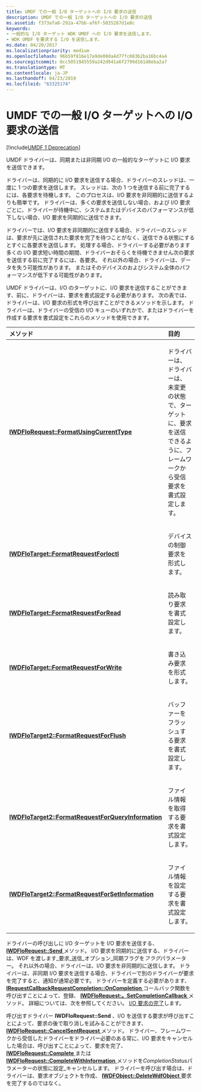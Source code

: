 ```yaml
---
title: UMDF での一般 I/O ターゲットへの I/O 要求の送信
description: UMDF での一般 I/O ターゲットへの I/O 要求の送信
ms.assetid: f373afa8-292a-47bb-af6f-5035287d1e8c
keywords:
- 一般的な I/O ターゲット WDK UMDF への I/O 要求を送信します。
- WDK UMDF を要求する I/O を送信します。
ms.date: 04/20/2017
ms.localizationpriority: medium
ms.openlocfilehash: 96b59f816e17a9de00da4d77fc083b2ba16bc4a4
ms.sourcegitcommit: 0cc5051945559a242d941a6f2799d161d8eba2a7
ms.translationtype: MT
ms.contentlocale: ja-JP
ms.lasthandoff: 04/23/2019
ms.locfileid: "63325174"
---
```

# <a name="sending-io-requests-to-a-general-io-target-in-umdf"></a>UMDF での一般 I/O ターゲットへの I/O 要求の送信


[!include[UMDF 1 Deprecation](../umdf-1-deprecation.md)]

UMDF ドライバーは、同期または非同期 I/O の一般的なターゲットに I/O 要求を送信できます。

ドライバーは、同期的に I/O 要求を送信する場合、ドライバーのスレッドは、一度に 1 つの要求を送信します。 スレッドは、次の 1 つを送信する前に完了するには、各要求を待機します。 このプロセスは、I/O 要求を非同期的に送信するよりも簡単です。 ドライバーは、多くの要求を送信しない場合、および I/O 要求ごとに、ドライバーが待機中に、システムまたはデバイスのパフォーマンスが低下しない場合、I/O 要求を同期的に送信できます。

ドライバーでは、I/O 要求を非同期的に送信する場合、ドライバーのスレッドは、要求が先に送信された要求を完了を待つことがなく、送信できる状態にするとすぐに各要求を送信します。 処理する場合、ドライバーする必要があります多くの I/O 要求短い時間の期間、ドライバーおそらくを待機できません次の要求を送信する前に完了するには、各要求。 それ以外の場合、ドライバーは、データを失う可能性があります。 またはそのデバイスのおよびシステム全体のパフォーマンスが低下する可能性があります。

UMDF ドライバーは、I/O のターゲットに、I/O 要求を送信することができます、前に、ドライバーは、要求を書式設定する必要があります。 次の表では、ドライバーは、I/O 要求の形式を呼び出すことができるメソッドを示します。 ドライバーは、ドライバーの受信の I/O キューのいずれかで、またはドライバーを作成する要求を書式設定をこれらのメソッドを使用できます。

<table>
<colgroup>
<col width="50%" />
<col width="50%" />
</colgroup>
<thead>
<tr class="header">
<th align="left">メソッド</th>
<th align="left">目的</th>
</tr>
</thead>
<tbody>
<tr class="odd">
<td align="left"><p><a href="https://msdn.microsoft.com/library/windows/hardware/ff559077" data-raw-source="[&lt;strong&gt;IWDFIoRequest::FormatUsingCurrentType&lt;/strong&gt;](https://msdn.microsoft.com/library/windows/hardware/ff559077)"><strong>IWDFIoRequest::FormatUsingCurrentType</strong></a></p></td>
<td align="left"><p>ドライバーは、ドライバーは、未変更の状態で、ターゲットに、要求を送信できるように、フレームワークから受信要求を書式設定します。</p></td>
</tr>
<tr class="even">
<td align="left"><p><a href="https://msdn.microsoft.com/library/windows/hardware/ff559230" data-raw-source="[&lt;strong&gt;IWDFIoTarget::FormatRequestForIoctl&lt;/strong&gt;](https://msdn.microsoft.com/library/windows/hardware/ff559230)"><strong>IWDFIoTarget::FormatRequestForIoctl</strong></a></p></td>
<td align="left"><p>デバイスの制御要求を形式します。</p></td>
</tr>
<tr class="odd">
<td align="left"><p><a href="https://msdn.microsoft.com/library/windows/hardware/ff559233" data-raw-source="[&lt;strong&gt;IWDFIoTarget::FormatRequestForRead&lt;/strong&gt;](https://msdn.microsoft.com/library/windows/hardware/ff559233)"><strong>IWDFIoTarget::FormatRequestForRead</strong></a></p></td>
<td align="left"><p>読み取り要求を書式設定します。</p></td>
</tr>
<tr class="even">
<td align="left"><p><a href="https://msdn.microsoft.com/library/windows/hardware/ff559236" data-raw-source="[&lt;strong&gt;IWDFIoTarget::FormatRequestForWrite&lt;/strong&gt;](https://msdn.microsoft.com/library/windows/hardware/ff559236)"><strong>IWDFIoTarget::FormatRequestForWrite</strong></a></p></td>
<td align="left"><p>書き込み要求を形式します。</p></td>
</tr>
<tr class="odd">
<td align="left"><p><a href="https://msdn.microsoft.com/library/windows/hardware/ff559182" data-raw-source="[&lt;strong&gt;IWDFIoTarget2::FormatRequestForFlush&lt;/strong&gt;](https://msdn.microsoft.com/library/windows/hardware/ff559182)"><strong>IWDFIoTarget2::FormatRequestForFlush</strong></a></p></td>
<td align="left"><p>バッファーをフラッシュする要求を書式設定します。</p></td>
</tr>
<tr class="even">
<td align="left"><p><a href="https://msdn.microsoft.com/library/windows/hardware/ff559184" data-raw-source="[&lt;strong&gt;IWDFIoTarget2::FormatRequestForQueryInformation&lt;/strong&gt;](https://msdn.microsoft.com/library/windows/hardware/ff559184)"><strong>IWDFIoTarget2::FormatRequestForQueryInformation</strong></a></p></td>
<td align="left"><p>ファイル情報を取得する要求を書式設定します。</p></td>
</tr>
<tr class="odd">
<td align="left"><p><a href="https://msdn.microsoft.com/library/windows/hardware/ff559191" data-raw-source="[&lt;strong&gt;IWDFIoTarget2::FormatRequestForSetInformation&lt;/strong&gt;](https://msdn.microsoft.com/library/windows/hardware/ff559191)"><strong>IWDFIoTarget2::FormatRequestForSetInformation</strong></a></p></td>
<td align="left"><p>ファイル情報を設定する要求を書式設定します。</p></td>
</tr>
</tbody>
</table>

 

ドライバーの呼び出しに I/O ターゲットを I/O 要求を送信する、 [ **IWDFIoRequest::Send** ](https://msdn.microsoft.com/library/windows/hardware/ff559149)メソッド。 I/O 要求を同期的に送信する、ドライバーは、WDF を渡します\_要求\_送信\_オプション\_同期フラグを*フラグ*パラメーター。 それ以外の場合、ドライバーは、I/O 要求を非同期的に送信します。 ドライバーは、非同期 I/O 要求を送信する場合、ドライバーで別のドライバーが要求を完了すると、通知が通常必要です。 ドライバーを定義する必要があります、 [ **IRequestCallbackRequestCompletion::OnCompletion** ](https://msdn.microsoft.com/library/windows/hardware/ff556905)コールバック関数を呼び出すことによって、登録、 [ **IWDFIoRequest:。SetCompletionCallback** ](https://msdn.microsoft.com/library/windows/hardware/ff559153)メソッド。 詳細については、次を参照してください。 [I/O 要求の完了](completing-i-o-requests.md)します。

呼び出すドライバー **IWDFIoRequest::Send** 、I/O を送信する要求が呼び出すことによって、要求の後で取り消しを試みることができます、 [ **IWDFIoRequest::CancelSentRequest** ](https://msdn.microsoft.com/library/windows/hardware/ff559067)メソッド。 ドライバー、フレームワークから受信したドライバーをドライバー必要のある常に、I/O 要求をキャンセルした場合は、呼び出すことによって、要求を完了、 [ **IWDFIoRequest::Complete** ](https://msdn.microsoft.com/library/windows/hardware/ff559070)または[ **IWDFIoRequest::CompleteWithInformation** ](https://msdn.microsoft.com/library/windows/hardware/ff559074)メソッドを*CompletionStatus*パラメーターの状態に設定\_キャンセルします。 ドライバーを呼び出す場合は、ドライバーは、要求オブジェクトを作成、 [ **IWDFObject::DeleteWdfObject** ](https://msdn.microsoft.com/library/windows/hardware/ff560210)要求を完了するのではなく。

 

 





